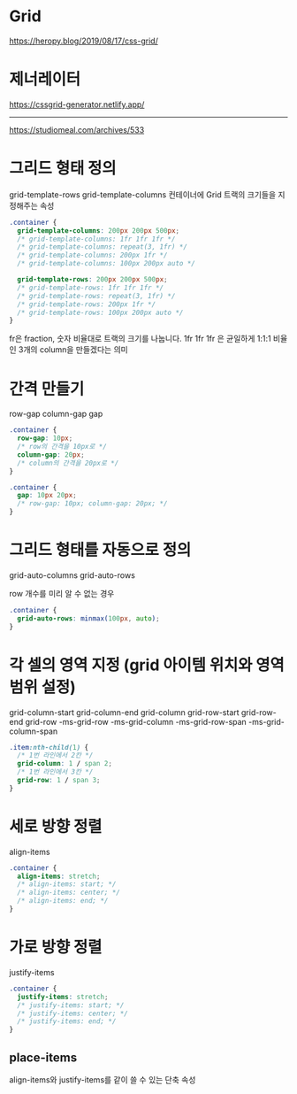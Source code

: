 # Grid

https://heropy.blog/2019/08/17/css-grid/

# 제너레이터

https://cssgrid-generator.netlify.app/

---

https://studiomeal.com/archives/533

# 그리드 형태 정의

grid-template-rows
grid-template-columns
컨테이너에 Grid 트랙의 크기들을 지정해주는 속성

```css
.container {
  grid-template-columns: 200px 200px 500px;
  /* grid-template-columns: 1fr 1fr 1fr */
  /* grid-template-columns: repeat(3, 1fr) */
  /* grid-template-columns: 200px 1fr */
  /* grid-template-columns: 100px 200px auto */

  grid-template-rows: 200px 200px 500px;
  /* grid-template-rows: 1fr 1fr 1fr */
  /* grid-template-rows: repeat(3, 1fr) */
  /* grid-template-rows: 200px 1fr */
  /* grid-template-rows: 100px 200px auto */
}
```

fr은 fraction, 숫자 비율대로 트랙의 크기를 나눕니다.
1fr 1fr 1fr 은 균일하게 1:1:1 비율인 3개의 column을 만들겠다는 의미

# 간격 만들기

row-gap
column-gap
gap

```css
.container {
  row-gap: 10px;
  /* row의 간격을 10px로 */
  column-gap: 20px;
  /* column의 간격을 20px로 */
}
```

```css
.container {
  gap: 10px 20px;
  /* row-gap: 10px; column-gap: 20px; */
}
```

# 그리드 형태를 자동으로 정의

grid-auto-columns
grid-auto-rows

row 개수를 미리 알 수 없는 경우

```css
.container {
  grid-auto-rows: minmax(100px, auto);
}
```

# 각 셀의 영역 지정 (grid 아이템 위치와 영역범위 설정)

grid-column-start
grid-column-end
grid-column
grid-row-start
grid-row-end
grid-row
-ms-grid-row
-ms-grid-column
-ms-grid-row-span
-ms-grid-column-span

```css
.item:nth-child(1) {
  /* 1번 라인에서 2칸 */
  grid-column: 1 / span 2;
  /* 1번 라인에서 3칸 */
  grid-row: 1 / span 3;
}
```

# 세로 방향 정렬

align-items

```css
.container {
  align-items: stretch;
  /* align-items: start; */
  /* align-items: center; */
  /* align-items: end; */
}
```

# 가로 방향 정렬

justify-items

```css
.container {
  justify-items: stretch;
  /* justify-items: start; */
  /* justify-items: center; */
  /* justify-items: end; */
}
```

## place-items

align-items와 justify-items를 같이 쓸 수 있는 단축 속성
